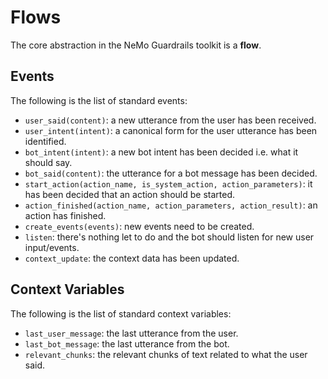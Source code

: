 # Flows

The core abstraction in the NeMo Guardrails toolkit is a **flow**.

## Events

The following is the list of standard events:

- `user_said(content)`: a new utterance from the user has been received.
- `user_intent(intent)`: a canonical form for the user utterance has been identified.
- `bot_intent(intent)`: a new bot intent has been decided i.e. what it should say.
- `bot_said(content)`: the utterance for a bot message has been decided.
- `start_action(action_name, is_system_action, action_parameters)`: it has been decided that an action should be started.
- `action_finished(action_name, action_parameters, action_result)`: an action has finished.
- `create_events(events)`: new events need to be created.
- `listen`: there's nothing let to do and the bot should listen for new user input/events.
- `context_update`: the context data has been updated.


## Context Variables

The following is the list of standard context variables:

- `last_user_message`: the last utterance from the user.
- `last_bot_message`: the last utterance from the bot.
- `relevant_chunks`: the relevant chunks of text related to what the user said.
